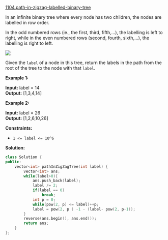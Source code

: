 [1104.path-in-zigzag-labelled-binary-tree](https://leetcode.com/problems/path-in-zigzag-labelled-binary-tree/)  

In an infinite binary tree where every node has two children, the nodes are labelled in row order.

In the odd numbered rows (ie., the first, third, fifth,...), the labelling is left to right, while in the even numbered rows (second, fourth, sixth,...), the labelling is right to left.

![](https://assets.leetcode.com/uploads/2019/06/24/tree.png)

Given the `label` of a node in this tree, return the labels in the path from the root of the tree to the node with that `label`.

**Example 1:**

  
**Input:** label = 14  
**Output:** \[1,3,4,14\]  

**Example 2:**

  
**Input:** label = 26  
**Output:** \[1,2,6,10,26\]  

**Constraints:**

*   `1 <= label <= 10^6`  



**Solution:**  

```cpp
class Solution {
public:
    vector<int> pathInZigZagTree(int label) {
        vector<int> ans;
        while(label>0){
            ans.push_back(label);
            label /= 2;
            if(label == 0)
                break;
            int p = 0;
            while(pow(2, p) <= label)++p;
            label = pow(2, p ) -1 - (label- pow(2, p-1));
        }
        reverse(ans.begin(), ans.end());
        return ans;
    }
};
```
      